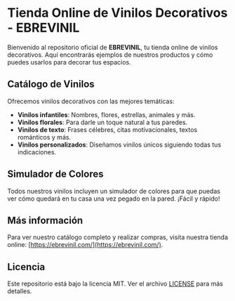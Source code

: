 # Tienda Online de Vinilos Decorativos - EBREVINIL

Bienvenido al repositorio oficial de **EBREVINIL**, tu tienda online de vinilos decorativos. Aquí encontrarás ejemplos de nuestros productos y cómo puedes usarlos para decorar tus espacios.

## Catálogo de Vinilos
Ofrecemos vinilos decorativos con las mejores temáticas:
- **Vinilos infantiles**: Nombres, flores, estrellas, animales y más.
- **Vinilos florales**: Para darle un toque natural a tus paredes.
- **Vinilos de texto**: Frases célebres, citas motivacionales, textos románticos y más.
- **Vinilos personalizados**: Diseñamos vinilos únicos siguiendo todas tus indicaciones.

## Simulador de Colores
Todos nuestros vinilos incluyen un simulador de colores para que puedas ver cómo quedará en tu casa una vez pegado en la pared. ¡Fácil y rápido!

## Más información
Para ver nuestro catálogo completo y realizar compras, visita nuestra tienda online: [https://ebrevinil.com/](https://ebrevinil.com/).

## Licencia
Este repositorio está bajo la licencia MIT. Ver el archivo [LICENSE](LICENSE) para más detalles.
